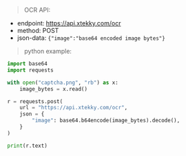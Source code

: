 > OCR API:
- endpoint: https://api.xtekky.com/ocr
- method: POST
- json-data: `{"image":"base64 encoded image bytes"}`

> python example:

```py
import base64
import requests

with open("captcha.png", "rb") as x:
    image_bytes = x.read()

r = requests.post(
    url = "https://api.xtekky.com/ocr",
    json = {
        "image": base64.b64encode(image_bytes).decode(),
    }
)

print(r.text)
```
